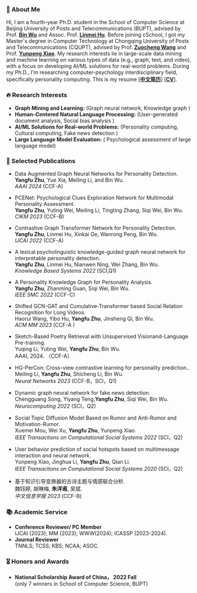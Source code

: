  <!-- 
 ---
permalink: /
title: ""
excerpt: "About me"
author_profile: true
redirect_from: 
  - /about/
  - /about.html
---
 --> 
 
### 🚩 About Me
Hi,  I am a fourth-year Ph.D. student in the School of Computer Science at Beijing University of Posts and Telecommunications (BUPT), advised by Prof. <a href='https://teacher.bupt.edu.cn/wubin/zh_CN/index/41367/list/index.htm'>**Bin Wu**</a> and Assoc. Prof. <a href='https://cs.bit.edu.cn/szdw/jsml/js/hlm/index.htm'>**Linmei Hu**</a>. Before joining cSchool, I got my Master's degree in Computer Technology  at Chongqing University of Posts and Telecommunications (CQUPT), advised by Prof.  <a href='https://www.idata.ah.cn/#/about/leaderDetail?id=2'>**Zuocheng Wang**</a> and Prof. <a href='https://faculty.cqupt.edu.cn/xiaoyp/zh_CN/index.htm'>**Yunpeng Xiao**</a>. My research interests lie in large-scale data mining and machine learning on various types of data (e.g., graph, text, and video), with a focus on developing AI/ML solutions for real-world problems.  During my Ph.D., I'm researching computer-psychology interdisciplinary field, specifically personality computing. This is my resume  [<a href='/files/CHICV.pdf' >**中文简历**</a>] [<a href='/files/ENGCV.pdf' >**CV**</a>].  <br>

### 🔥  Research Interests 
- **Graph Mining and Learning:** (Graph neural network, Knowledge graph )
- **Human-Centered Natural Language Processing:** (User-generated document analysis, Social bias analysis )   
- **AI/ML Solutions for Real-world Problems:** (Personality computing, Cultural computing, Fake news detection )
- **Large Language  Model Evaluation:** ( Psychological assessment of large language  model)<br>     


### 📝 Selected  Publications 
 - Data Augmented Graph Neural Networks for Personality Detection.<br>
 **Yangfu Zhu**, Yue Xia, Meiling Li, and Bin Wu.<br>
  _AAAI 2024_ (CCF-A)<br>

 <!-- - Data Augmented Graph Neural Networks for Personality Detection.<br>
 **Yangfu Zhu**, Yue Xia, Meiling Li, and Bin Wu.<br>
  _AAAI 2024_ (CCF-A)<br>  --> 

- PCENet: Psychological Clues Exploration Network for Multimodal Personality Assessment.<br>
 **Yangfu Zhu**, Yuting Wei, Meiling Li, Tingting Zhang, Siqi Wei, Bin Wu. <br>
 _CIKM 2023_ (CCF-B)<br>
 
- Contrastive Graph Transformer Network for Personality Detection.<br>
**Yangfu Zhu**, Linmei Hu, Xinkai Ge, Wanrong Peng, Bin Wu. <br>
_IJCAI 2022_ (CCF-A)<br>

- A lexical psycholinguistic knowledge-guided graph neural network for interpretable personality detection. <br>
  **Yangfu Zhu**,  Linmei Hu, Nianwen Ning, Wei Zhang, Bin Wu.  <br>
  _Knowledge Based Systems 2022_  (SCI,Q1)<br>
  
- A Personality Knowledge Graph for Personality Analysis.<br>
  **Yangfu Zhu**,  Zhanming Guan, Siqi Wei, Bin Wu. <br>
  _IEEE SMC 2022_ (CCF-C) <br>
  <!--  [<a href='https://github.com/moshenglee/PerKG'>Code</a>] -->

- Shifted GCN-GAT and Cumulative-Transformer based Social Relation Recognition for Long Videos.<br>
  Haorui Wang, Yibo Hu, **Yangfu Zhu**, Jinsheng Qi, Bin Wu.<br>
 _ACM MM 2023_ (CCF-A ) <br>


- Sketch-Based Poetry Retrieval with Unsupervised Visionand-Language Pre-training.<br>
   Yuqing Li, Yuting Wei, **Yangfu Zhu**, Bin Wu. <br>
   AAAI, 2024. （CCF-A）

- HG-PerCon: Cross-view contrastive learning for personality prediction..<br>
  Meiling Li, **Yangfu Zhu**, Shicheng Li, Bin Wu. <br>
 _Neural Networks 2023_  (CCF-B，SCI，Q1) <br> 
 <!--[<a href='https://www.sciencedirect.com/science/article/pii/S0893608023006044'>PDF</a>] [<a href='https://github.com/moshenglee/HG-PerCon'>Code</a>]-->


- Dynamic graph neural network for fake news detection.  <br>
  Chengguang Song, Yiyang Teng,**Yangfu Zhu**, Siqi Wei, Bin Wu.<br>
  _Neurocomputing 2022_ (SCI，Q2)<br>

- Social Topic Diffusion Model Based on Rumor and Anti-Rumor and Motivation-Rumor.<br>
  Xuemei Mou, Wei Xu, **Yangfu Zhu**, Yunpeng Xiao.<br>
  _IEEE Transactions on Computational Social Systems 2022_ (SCI，Q2) <br>

-  User behavior prediction of social hotspots based on multimessage interaction and neural network.<br>
   Yunpeng Xiao, Jinghua Li, **Yangfu Zhu**, Qian Li.<br>
  _IEEE Transactions on Computational Social Systems 2020_ (SCI，Q2) <br>

- 基于知识引导变换器的古诗主题与情感联合分析.<br>
  魏钰婷, 胡琳梅, **朱洋甫**, 吴斌.<br>
  _中文信息学报 2023_ (CCF-B) <br>
 
### 📚 Academic Service
- **Conference Reviewer/ PC Member**<br>
   IJCAI (2023); MM (2023); WWW(2024); ICASSP (2023-2024). <br>
- **Journal Reviewer**<br>
  TNNLS; TCSS; KBS; NCAA; ASOC.<br>

### 🎖 Honors and Awards
- **National Scholarship Award of China， 2022 Fall** <br>
(only 7 winners in School of Computer Science, BUPT)  



